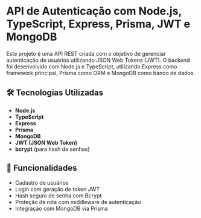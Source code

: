 # API de Autenticação com Node.js, TypeScript, Express, Prisma, JWT e MongoDB

Este projeto é uma API REST criada com o objetivo de gerenciar autenticação de usuários utilizando JSON Web Tokens (JWT). O backend foi desenvolvido com Node.js e TypeScript, utilizando Express como framework principal, Prisma como ORM e MongoDB como banco de dados.

## 🛠 Tecnologias Utilizadas

- **Node.js**
- **TypeScript**
- **Express**
- **Prisma**
- **MongoDB**
- **JWT (JSON Web Token)**
- **bcrypt** (para hash de senhas)

## 🚀 Funcionalidades

- Cadastro de usuários
- Login com geração de token JWT
- Hash seguro de senha com Bcrypt
- Proteção de rota com middleware de autenticação
- Integração com MongoDB via Prisma
